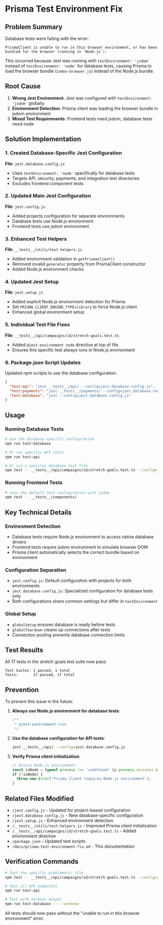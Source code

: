 # Prisma Test Environment Fix

## Problem Summary

Database tests were failing with the error:
```
PrismaClient is unable to run in this browser environment, or has been bundled for the browser (running in `Node.js`).
```

This occurred because Jest was running with `testEnvironment: 'jsdom'` instead of `testEnvironment: 'node'` for database tests, causing Prisma to load the browser bundle (`index-browser.js`) instead of the Node.js bundle.

## Root Cause

1. **Wrong Jest Environment**: Jest was configured with `testEnvironment: 'jsdom'` globally
2. **Environment Detection**: Prisma client was loading the browser bundle in jsdom environment
3. **Mixed Test Requirements**: Frontend tests need jsdom, database tests need node

## Solution Implementation

### 1. Created Database-Specific Jest Configuration

**File**: `jest.database.config.js`
- Uses `testEnvironment: 'node'` specifically for database tests
- Targets API, security, payments, and integration test directories
- Excludes frontend component tests

### 2. Updated Main Jest Configuration

**File**: `jest.config.js`
- Added projects configuration for separate environments
- Database tests use Node.js environment
- Frontend tests use jsdom environment

### 3. Enhanced Test Helpers

**File**: `__tests__/utils/test-helpers.js`
- Added environment validation in `getPrismaClient()`
- Removed invalid `generator` property from PrismaClient constructor
- Added Node.js environment checks

### 4. Updated Jest Setup

**File**: `jest.setup.js`
- Added explicit Node.js environment detection for Prisma
- Set `PRISMA_CLIENT_ENGINE_TYPE=library` to force Node.js client
- Enhanced global environment setup

### 5. Individual Test File Fixes

**File**: `__tests__/api/campaigns/id/stretch-goals.test.ts`
- Added `@jest-environment node` directive at top of file
- Ensures this specific test always runs in Node.js environment

### 6. Package.json Script Updates

Updated npm scripts to use the database configuration:
```json
{
  "test:api": "jest __tests__/api/ --config=jest.database.config.js",
  "test:payments": "jest __tests__/payments/ --config=jest.database.config.js",
  "test:database": "jest --config=jest.database.config.js"
}
```

## Usage

### Running Database Tests
```bash
# Use the database-specific configuration
npm run test:database

# Or run specific API tests
npm run test:api

# Or run a specific database test file
npm test -- __tests__/api/campaigns/id/stretch-goals.test.ts --config=jest.database.config.js
```

### Running Frontend Tests
```bash
# Uses the default Jest configuration with jsdom
npm test -- __tests__/components/
```

## Key Technical Details

### Environment Detection
- Database tests require Node.js environment to access native database drivers
- Frontend tests require jsdom environment to simulate browser DOM
- Prisma client automatically selects the correct bundle based on environment

### Configuration Separation
- `jest.config.js`: Default configuration with projects for both environments
- `jest.database.config.js`: Specialized configuration for database tests only
- Both configurations share common settings but differ in `testEnvironment`

### Global Setup
- `globalSetup` ensures database is ready before tests
- `globalTeardown` cleans up connections after tests
- Connection pooling prevents database connection limits

## Test Results

All 17 tests in the stretch goals test suite now pass:
```
Test Suites: 1 passed, 1 total
Tests:       17 passed, 17 total
```

## Prevention

To prevent this issue in the future:

1. **Always use Node.js environment for database tests**:
   ```javascript
   /**
    * @jest-environment node
    */
   ```

2. **Use the database configuration for API tests**:
   ```bash
   jest __tests__/api/ --config=jest.database.config.js
   ```

3. **Verify Prisma client initialization**:
   ```javascript
   // Ensure Node.js environment
   const isNode = typeof process !== 'undefined' && process.versions && process.versions.node;
   if (!isNode) {
     throw new Error('Prisma client requires Node.js environment');
   }
   ```

## Related Files Modified

- `/jest.config.js` - Updated for project-based configuration
- `/jest.database.config.js` - New database-specific configuration
- `/jest.setup.js` - Enhanced environment detection
- `/__tests__/utils/test-helpers.js` - Improved Prisma client initialization
- `/__tests__/api/campaigns/id/stretch-goals.test.ts` - Added environment directive
- `/package.json` - Updated test scripts
- `/docs/prisma-test-environment-fix.md` - This documentation

## Verification Commands

```bash
# Test the specific problematic file
npm test -- __tests__/api/campaigns/id/stretch-goals.test.ts --config=jest.database.config.js

# Test all API endpoints
npm run test:api

# Test with verbose output
npm run test:database -- --verbose
```

All tests should now pass without the "unable to run in this browser environment" error.